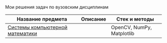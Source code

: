 Мои решения задач по вузовским дисциплинам

| Название предмета | Описание | Стек и методы |
| --- | --- | --- |
| [Системы компьютерной математики](https://github.com/bk-ru/pet-projects/tree/main/university/image_processing) |  | OpenCV, NumPy, Matplotlib |  |